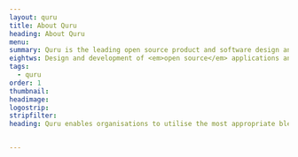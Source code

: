 ```yaml
---
layout: quru
title: About Quru
heading: About Quru
menu:
summary: Quru is the leading open source product and software design and development team in Europe
eightws: Design and development of <em>open source</em> applications and infrastructure
tags:
  - quru
order: 1
thumbnail:
headimage:
logostrip: 
stripfilter: 
heading: Quru enables organisations to utilise the most appropriate blend of open source and proprietary technologies to maximise the effectiveness of their IT infrastructure and be better prepared to meet today's business challenges. Quru is a market leader in the technical design, development, deployment and support of open source based solutions that help organisations to reduce costs and increase operational agility and capability.


---
```

